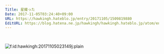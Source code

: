 ```yaml
---
Title: 星撮った
Date: 2017-11-05T03:24:40+09:00
URL: https://hawkingh.hateblo.jp/entry/20171105/1509819880
EditURL: https://blog.hatena.ne.jp/hawkingh/hawkingh.hateblo.jp/atom/entry/8599973812314530555
---
```


<p> </p>
<p><img class="hatena-fotolife" title="f:id:hawkingh:20171105023149j:plain" src="https://cdn-ak.f.st-hatena.com/images/fotolife/h/hawkingh/20171105/20171105023149.jpg" alt="f:id:hawkingh:20171105023149j:plain" /></p>
<p> </p>
<p> </p>
